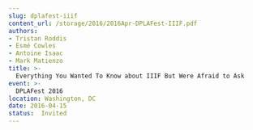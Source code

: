 ```yaml
---
slug: dplafest-iiif
content_url: /storage/2016/2016Apr-DPLAFest-IIIF.pdf
authors:
- Tristan Roddis
- Esmé Cowles
- Antoine Isaac
- Mark Matienzo
title: >-
  Everything You Wanted To Know about IIIF But Were Afraid to Ask
event: >-
  DPLAFest 2016
location: Washington, DC
date: 2016-04-15
status:  Invited
---
```

